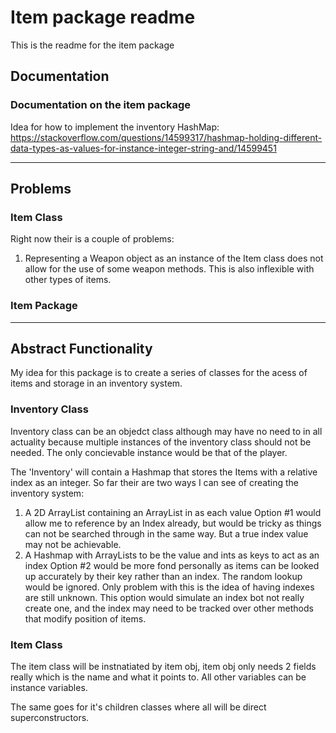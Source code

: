 # Item package readme

This is the readme for the item package

## Documentation

### Documentation on the item package


Idea for how to implement the inventory HashMap:
https://stackoverflow.com/questions/14599317/hashmap-holding-different-data-types-as-values-for-instance-integer-string-and/14599451

____

## Problems

### Item Class
Right now their is a couple of problems:

1. Representing a Weapon object as an instance of the Item class does not allow for the use of some weapon methods. This is also inflexible with other types of items. 


### Item Package 

___
## Abstract Functionality

My idea for this package is to create a series of classes for the acess of items and storage in an inventory system.


### Inventory Class
Inventory class can be an objedct class although may have no need to in all actuality because multiple instances of the inventory class should not be needed. The only concievable instance would be that of the player.

The 'Inventory' will contain a Hashmap that stores the Items with a relative index as an integer. So far their are two ways I can see of creating the inventory system:

1. A 2D ArrayList containing an ArrayList in as each value
Option #1 would allow me to reference by an Index already, but would be tricky as things can not be searched through in the same way. But a true index value may not be achievable.
2. A Hashmap with ArrayLists to be the value and ints as keys to act as an index
Option #2 would be more fond personally as items can be looked up accurately by their key rather than an index. The random lookup would be ignored. Only problem with this is the idea of having indexes are still unknown. This option would simulate an index bot not really create one, and the index may need to be tracked over other methods that modify position of items.

### Item Class

The item class will be instnatiated by item obj, item obj only needs 2 fields really which is the name and what it points to. All other variables can be instance variables.

The same goes for it's children classes where all will be direct superconstructors.






